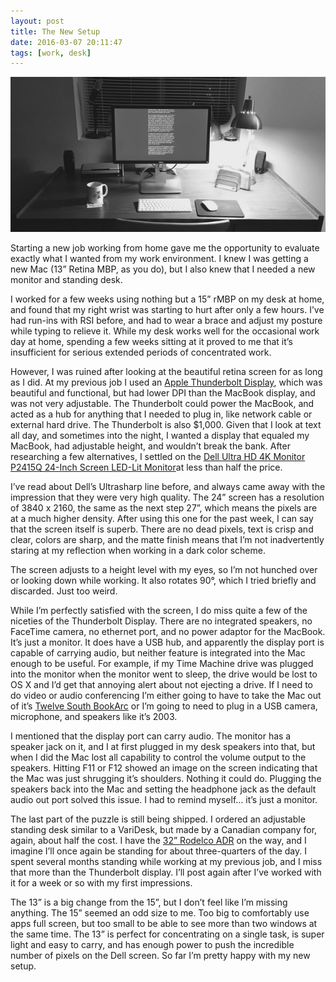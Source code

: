 ```yaml
---
layout: post
title: The New Setup
date: 2016-03-07 20:11:47
tags: [work, desk]
---
```


<a href="/media/IMG_0716.jpg"><img src="/media/IMG_0716_thumb.jpg" /></a>

Starting a new job working from home gave me the opportunity to evaluate exactly what I wanted from my work environment. I knew I was getting a new Mac (13” Retina MBP, as you do), but I also knew that I needed a new monitor and standing desk. 

I worked for a few weeks using nothing but a 15” rMBP on my desk at home, and found that my right wrist was starting to hurt after only a few hours. I’ve had run-ins with RSI before, and had to wear a brace and adjust my posture while typing to relieve it. While my desk works well for the occasional work day at home, spending a few weeks sitting at it proved to me that it’s insufficient for serious extended periods of concentrated work. 

However, I was ruined after looking at the beautiful retina screen for as long as I did. At my previous job I used an [Apple Thunderbolt Display][1], which was beautiful and functional, but had lower DPI than the MacBook display, and was not very adjustable. The Thunderbolt could power the MacBook, and acted as a hub for anything that I needed to plug in, like network cable or external hard drive. The Thunderbolt is also $1,000. Given that I look at text all day, and sometimes into the night, I wanted a display that equaled my MacBook, had adjustable height, and wouldn’t break the bank. After researching a few alternatives, I settled on the [Dell Ultra HD 4K Monitor P2415Q 24-Inch Screen LED-Lit Monitor][2]at less than half the price. 

I’ve read about Dell’s Ultrasharp line before, and always came away with the impression that they were very high quality. The 24” screen has a resolution of 3840 x 2160, the same as the next step 27”, which means the pixels are at a much higher density. After using this one for the past week, I can say that the screen itself is superb. There are no dead pixels, text is crisp and clear, colors are sharp, and the matte finish means that I’m not  inadvertently staring at my reflection when working in a dark color scheme. 

The screen adjusts to a height level with my eyes, so I’m not hunched over or looking down while working. It also rotates 90°, which I tried briefly and discarded. Just too weird. 

While I’m perfectly satisfied with the screen, I do miss quite a few of the niceties of the Thunderbolt Display. There are no integrated speakers, no FaceTime camera, no ethernet port, and no power adaptor for the MacBook. It’s just a monitor. It does have a USB hub, and apparently the display port is capable of carrying audio, but neither feature is integrated into the Mac enough to be useful. For example, if my Time Machine drive was plugged into the monitor when the monitor went to sleep, the drive would be lost to OS X and I’d get that annoying alert about not ejecting a drive. If I need to do video or audio conferencing I’m either going to have to take the Mac out of it’s [Twelve South BookArc][3] or I’m going to need to plug in a USB camera, microphone, and speakers like it’s 2003. 

I mentioned that the display port can carry audio. The monitor has a speaker jack on it, and I at first plugged in my desk speakers into that, but when I did the Mac lost all capability to control the volume output to the speakers. Hitting F11 or F12 showed an image on the screen indicating that the Mac was just shrugging it’s shoulders. Nothing it could do. Plugging the speakers back into the Mac and setting the headphone jack as the default audio out port solved this issue. I had to remind myself… it’s just a monitor. 

The last part of the puzzle is still being shipped. I ordered an adjustable standing desk similar to a VariDesk, but made by a Canadian company for, again, about half the cost. I have the [32” Rodelco ADR][4] on the way, and I imagine I’ll once again be standing for about three-quarters of the day. I spent several months standing while working at my previous job, and I miss that more than the Thunderbolt display. I’ll post again after I’ve worked with it for a week or so with my first impressions. 

The 13” is a big change from the 15”, but I don’t feel like I’m missing anything. The 15” seemed an odd size to me. Too big to comfortably use apps full screen, but too small to be able to see more than two windows at the same time. The 13” is perfect for concentrating on a single task, is super light and easy to carry, and has enough power to push the incredible number of pixels on the Dell screen. So far I’m pretty happy with my new setup. 


[1]:	https://en.wikipedia.org/wiki/Apple_Thunderbolt_Display
[2]:	http://www.amazon.com/Dell-Monitor-P2415Q-24-Inch-LED-Lit/dp/B00PC9HFNY
[3]:	https://www.twelvesouth.com/product/bookarc-for-macbook-pro-retina
[4]:	http://www.amazon.com/gp/product/B015GCGOD8?psc=1&redirect=true&ref_=oh_aui_detailpage_o02_s01
